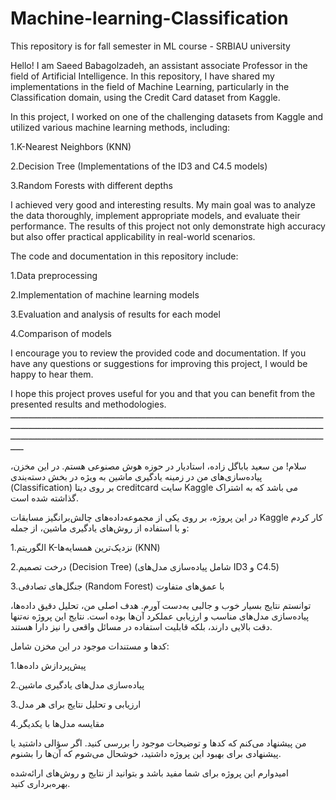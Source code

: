 # Machine-learning-Classification
This repository is for fall semester in ML course - SRBIAU university

Hello! I am Saeed Babagolzadeh, an assistant associate Professor in the field of Artificial Intelligence. In this repository, I have shared my implementations in the field of Machine Learning, particularly in the Classification domain, using the Credit Card dataset from Kaggle.

In this project, I worked on one of the challenging datasets from Kaggle and utilized various machine learning methods, including:

1.K-Nearest Neighbors (KNN)

2.Decision Tree (Implementations of the ID3 and C4.5 models)

3.Random Forests with different depths

I achieved very good and interesting results. My main goal was to analyze the data thoroughly, implement appropriate models, and evaluate their performance. The results of this project not only demonstrate high accuracy but also offer practical applicability in real-world scenarios.

The code and documentation in this repository include:

1.Data preprocessing

2.Implementation of machine learning models

3.Evaluation and analysis of results for each model

4.Comparison of models

I encourage you to review the provided code and documentation. If you have any questions or suggestions for improving this project, I would be happy to hear them.

I hope this project proves useful for you and that you can benefit from the presented results and methodologies.
ـــــــــــــــــــــــــــــــــــــــــــــــــــــــــــــــــــــــــــــــــــــــــــــــــــــــــــــــــــــــــــــــــــــــــــــــــــــــــــــــــــــــــــــــــــــــــــــــــــــــــــــــــــــــــــــــــــــــــــــــــــــــــــــــــــــــــــــــــــــــــــــــــــــــــــــــــــــــــــــــــــــــــــــــــــــــــــــــــــــــــــــــــــ

سلام! من سعید باباگل زاده، استادیار در حوزه هوش مصنوعی هستم. در این مخزن، پیاده‌سازی‌های من در زمینه یادگیری ماشین به‌ ویژه در بخش دسته‌بندی (Classification) بر روی دیتا creditcard سایت Kaggle می باشد که به اشتراک گذاشته شده است.

در این پروژه، بر روی یکی از مجموعه‌داده‌های چالش‌برانگیز مسابقات Kaggle کار کردم و با استفاده از روش‌های یادگیری ماشین، از جمله:

1.الگوریتم K-نزدیک‌ترین همسایه‌ها (KNN)

2.درخت تصمیم (Decision Tree) (شامل پیاده‌سازی مدل‌های ID3 و C4.5)

3.جنگل‌های تصادفی (Random Forest) با عمق‌های متفاوت

توانستم نتایج بسیار خوب و جالبی به‌دست آورم. هدف اصلی من، تحلیل دقیق داده‌ها، پیاده‌سازی مدل‌های مناسب و ارزیابی عملکرد آن‌ها بوده است. نتایج این پروژه نه‌تنها دقت بالایی دارند، بلکه قابلیت استفاده در مسائل واقعی را نیز دارا هستند.

کدها و مستندات موجود در این مخزن شامل:

1.پیش‌پردازش داده‌ها

2.پیاده‌سازی مدل‌های یادگیری ماشین

3.ارزیابی و تحلیل نتایج برای هر مدل

4.مقایسه مدل‌ها با یکدیگر

من پیشنهاد می‌کنم که کدها و توضیحات موجود را بررسی کنید. اگر سؤالی داشتید یا پیشنهادی برای بهبود این پروژه داشتید، خوشحال می‌شوم که آن‌ها را بشنوم.

امیدوارم این پروژه برای شما مفید باشد و بتوانید از نتایج و روش‌های ارائه‌شده بهره‌برداری کنید.

